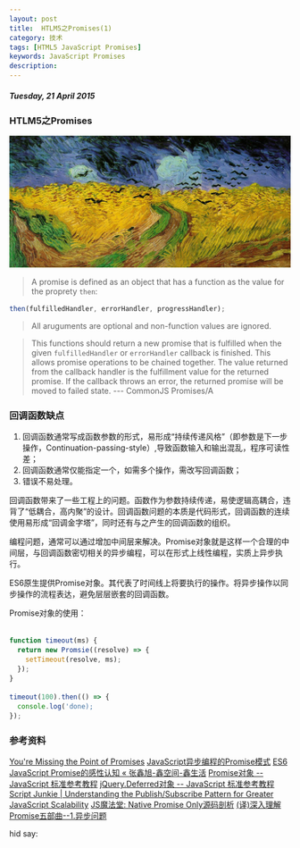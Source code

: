 ```yaml
---
layout: post
title:  HTLM5之Promises(1)
category: 技术
tags: [HTML5 JavaScript Promises]
keywords: JavaScript Promises
description: 
---
```


##### Tuesday, 21 April 2015

### HTLM5之Promises

![梵高](/../../assets/img/tech/2015/Wheat_Field_with_Crows.jpg)

> A promise is defined as an object that has a function as the value for the proprety `then`:

````javascript
then(fulfilledHandler, errorHandler, progressHandler);
````

> All aruguments are optional and non-function values are ignored.

> This functions should return a new promise that is fulfilled when the given `fulfilledHandler` or `errorHandler` callback is finished. This allows promise operations to be chained together. The value returned from the callback handler is the fulfillment value for the returned promise. If the callback throws an error, the returned promise will be moved to failed state.
--- CommonJS Promises/A

### 回调函数缺点

1. 回调函数通常写成函数参数的形式，易形成“持续传递风格”（即参数是下一步操作，Continuation-passing-style）,导致函数输入和输出混乱，程序可读性差；
2. 回调函数通常仅能指定一个，如需多个操作，需改写回调函数；
3. 错误不易处理。

回调函数带来了一些工程上的问题。函数作为参数持续传递，易使逻辑高耦合，违背了“低耦合，高内聚”的设计。回调函数问题的本质是代码形式，回调函数的连续使用易形成“回调金字塔”，同时还有与之产生的回调函数的组织。

编程问题，通常可以通过增加中间层来解决。Promise对象就是这样一个合理的中间层，与回调函数密切相关的异步编程，可以在形式上线性编程，实质上异步执行。

ES6原生提供Promise对象。其代表了时间线上将要执行的操作。将异步操作以同步操作的流程表达，避免层层嵌套的回调函数。

Promise对象的使用：

````javascript

function timeout(ms) {
  return new Promsie((resolve) => {
    setTimeout(resolve, ms);
  });
}

timeout(100).then(() => {
  console.log('done);
});
````



### 参考资料
[You're Missing the Point of Promises](https://blog.domenic.me/youre-missing-the-point-of-promises/)
[JavaScript异步编程的Promise模式](http://www.infoq.com/cn/news/2011/09/js-promise)
[ES6 JavaScript Promise的感性认知 « 张鑫旭-鑫空间-鑫生活](http://www.zhangxinxu.com/wordpress/2014/02/es6-javascript-promise-%E6%84%9F%E6%80%A7%E8%AE%A4%E7%9F%A5/)
[Promise对象 -- JavaScript 标准参考教程](http://javascript.ruanyifeng.com/advanced/asynchronous.html#toc0)
[jQuery.Deferred对象 -- JavaScript 标准参考教程](http://javascript.ruanyifeng.com/jquery/deferred.html#toc0)
[Script Junkie | Understanding the Publish/Subscribe Pattern for Greater JavaScript Scalability](https://msdn.microsoft.com/en-us/magazine/hh201955.aspx)
[JS魔法堂: Native Promise Only源码剖析](http://www.cnblogs.com/fsjohnhuang/p/4293499.html)
[(译)深入理解Promise五部曲--1.异步问题](http://segmentfault.com/a/1190000000586666)

hid say: 
